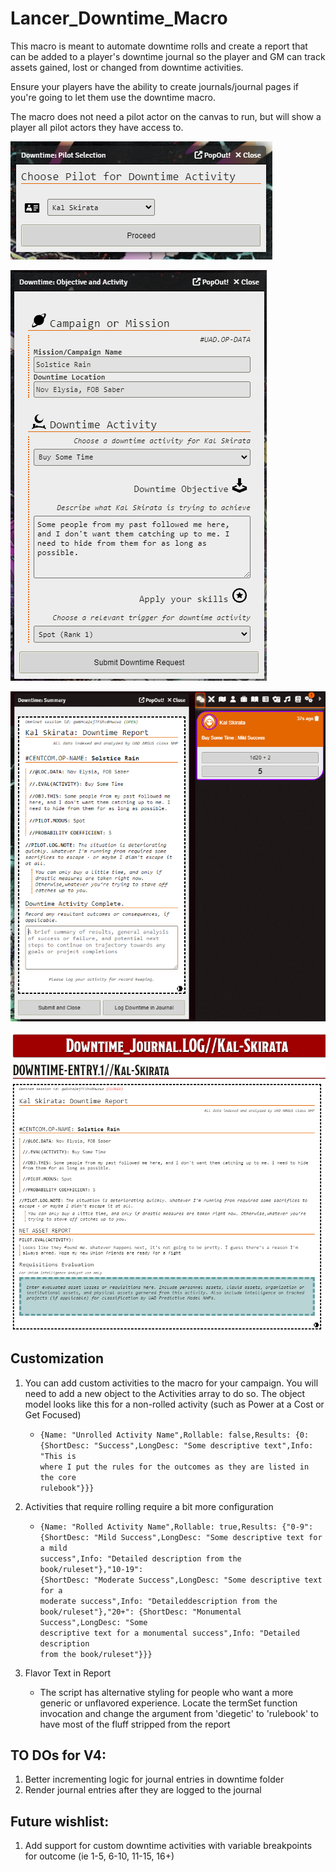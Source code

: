 # Lancer_Downtime_Macro

This macro is meant to automate downtime rolls and create a report that can be added to a player's downtime journal so the player and GM can track assets gained, lost or changed from downtime activities.

Ensure your players have the ability to create journals/journal pages if you're going to let them use the downtime macro.

The macro does not need a pilot actor on the canvas to run, but will show a player all pilot actors they have access to.

![select pilot interface](public/images/pilotSelect.png)

![choose downtime activity](public/images/Activity.png)

![view downtime report](public/images/Report.png)

![log your report as a journal entry page](public/images/Journal.png)

## Customization

1. You can add custom activities to the macro for your campaign. You will need to add a new object to the Activities array to do so. The object model looks like this for a non-rolled activity (such as Power at a Cost or Get Focused)
    * <code>{Name: "Unrolled Activity Name",Rollable: false,Results: {0: {ShortDesc: "Success",LongDesc: "Some descriptive text",Info: "This is where I put the rules for the outcomes as they are listed in the core rulebook"}}}</code>
    
2. Activities that require rolling require a bit more configuration
    * <code>{Name: "Rolled Activity Name",Rollable: true,Results: {"0-9": {ShortDesc: "Mild Success",LongDesc: "Some descriptive text for a mild success",Info: "Detailed description from the book/ruleset"},"10-19": {ShortDesc: "Moderate Success",LongDesc: "Some descriptive text for a moderate success",Info: "Detaileddescription from the book/ruleset"},"20+": {ShortDesc: "Monumental Success",LongDesc: "Some descriptive text for a monumental success",Info: "Detailed description from the book/ruleset"}}}</code>
  
3. Flavor Text in Report
    * The script has alternative styling for people who want a more generic or unflavored experience. Locate the termSet function invocation and change the argument from 'diegetic' to 'rulebook' to have most of the fluff stripped from the report

## TO DOs for V4:
1. Better incrementing logic for journal entries in downtime folder
2. Render journal entries after they are logged to the journal

## Future wishlist:
1. Add support for custom downtime activities with variable breakpoints for outcome (ie 1-5, 6-10, 11-15, 16+) 
